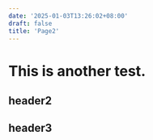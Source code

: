 ```yaml
---
date: '2025-01-03T13:26:02+08:00'
draft: false
title: 'Page2'
---
```



# This is another test.

## header2

## header3

